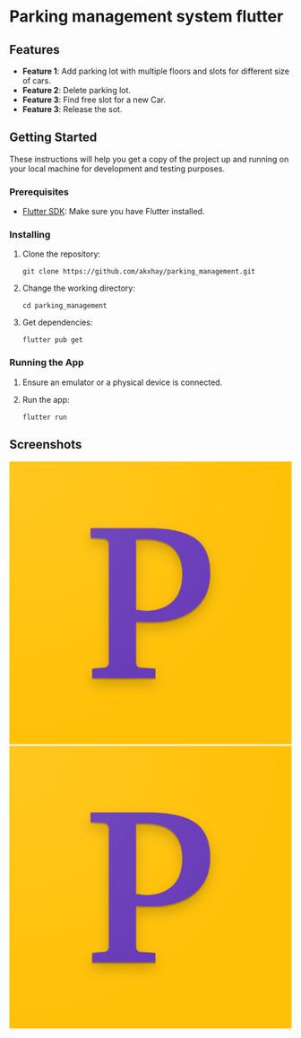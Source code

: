 # Parking management system flutter

## Features

- **Feature 1**: Add parking lot with multiple floors and slots for different size of cars.
- **Feature 2**: Delete parking lot.
- **Feature 3**: Find free slot for a new Car.
- **Feature 3**: Release the sot.

## Getting Started

These instructions will help you get a copy of the project up and running on your local machine for development and testing purposes.

### Prerequisites

- [Flutter SDK](https://flutter.dev/docs/get-started/install): Make sure you have Flutter installed.

### Installing

1. Clone the repository:

   ```shell
   git clone https://github.com/akxhay/parking_management.git
   ```

2. Change the working directory:

   ```shell
   cd parking_management
   ```

3. Get dependencies:

   ```shell
   flutter pub get
   ```

### Running the App

1. Ensure an emulator or a physical device is connected.
2. Run the app:

   ```shell
   flutter run
   ```

## Screenshots

![App Screenshot 1](screenshots/screenshot1.png)
![App Screenshot 2](screenshots/screenshot2.png)
```

